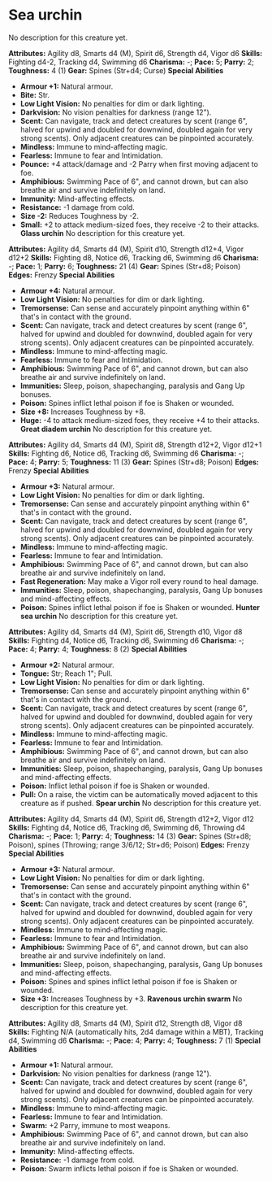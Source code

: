 # Sea urchin

No description for this creature yet.

**Attributes:** Agility d8, Smarts d4 (M), Spirit d6, Strength d4, Vigor
d6
**Skills:** Fighting d4-2, Tracking d4, Swimming d6
**Charisma:** -; **Pace:** 5; **Parry:** 2; **Toughness:** 4 (1)
**Gear:** Spines (Str+d4; Curse)
**Special Abilities**

- **Armour +1:** Natural armour.
- **Bite:** Str.
- **Low Light Vision:** No penalties for dim or dark lighting.
- **Darkvision:** No vision penalties for darkness (range 12").
- **Scent:** Can navigate, track and detect creatures by scent (range
6", halved for upwind and doubled for downwind, doubled again for very
strong scents). Only adjacent creatures can be pinpointed accurately.
- **Mindless:** Immune to mind-affecting magic.
- **Fearless:** Immune to fear and Intimidation.
- **Pounce:** +4 attack/damage and -2 Parry when first moving adjacent
to foe.
- **Amphibious:** Swimming Pace of 6", and cannot drown, but can also
breathe air and survive indefinitely on land.
- **Immunity:** Mind-affecting effects.
- **Resistance:** -1 damage from cold.
- **Size -2:** Reduces Toughness by -2.
- **Small:** +2 to attack medium-sized foes, they receive -2 to their
attacks.
**Glass urchin**
No description for this creature yet.

**Attributes:** Agility d4, Smarts d4 (M), Spirit d10, Strength d12+4,
Vigor d12+2
**Skills:** Fighting d8, Notice d6, Tracking d6, Swimming d6
**Charisma:** -; **Pace:** 1; **Parry:** 6; **Toughness:** 21 (4)
**Gear:** Spines (Str+d8; Poison)
**Edges:** Frenzy
**Special Abilities**

- **Armour +4:** Natural armour.
- **Low Light Vision:** No penalties for dim or dark lighting.
- **Tremorsense:** Can sense and accurately pinpoint anything within 6"
that's in contact with the ground.
- **Scent:** Can navigate, track and detect creatures by scent (range
6", halved for upwind and doubled for downwind, doubled again for very
strong scents). Only adjacent creatures can be pinpointed accurately.
- **Mindless:** Immune to mind-affecting magic.
- **Fearless:** Immune to fear and Intimidation.
- **Amphibious:** Swimming Pace of 6", and cannot drown, but can also
breathe air and survive indefinitely on land.
- **Immunities:** Sleep, poison, shapechanging, paralysis and Gang Up
bonuses.
- **Poison:** Spines inflict lethal poison if foe is Shaken or wounded.
- **Size +8:** Increases Toughness by +8.
- **Huge:** -4 to attack medium-sized foes, they receive +4 to their
attacks.
**Great diadem urchin**
No description for this creature yet.

**Attributes:** Agility d4, Smarts d4 (M), Spirit d8, Strength d12+2,
Vigor d12+1
**Skills:** Fighting d6, Notice d6, Tracking d6, Swimming d6
**Charisma:** -; **Pace:** 4; **Parry:** 5; **Toughness:** 11 (3)
**Gear:** Spines (Str+d8; Poison)
**Edges:** Frenzy
**Special Abilities**

- **Armour +3:** Natural armour.
- **Low Light Vision:** No penalties for dim or dark lighting.
- **Tremorsense:** Can sense and accurately pinpoint anything within 6"
that's in contact with the ground.
- **Scent:** Can navigate, track and detect creatures by scent (range
6", halved for upwind and doubled for downwind, doubled again for very
strong scents). Only adjacent creatures can be pinpointed accurately.
- **Mindless:** Immune to mind-affecting magic.
- **Fearless:** Immune to fear and Intimidation.
- **Amphibious:** Swimming Pace of 6", and cannot drown, but can also
breathe air and survive indefinitely on land.
- **Fast Regeneration:** May make a Vigor roll every round to heal
damage.
- **Immunities:** Sleep, poison, shapechanging, paralysis, Gang Up
bonuses and mind-affecting effects.
- **Poison:** Spines inflict lethal poison if foe is Shaken or wounded.
**Hunter sea urchin**
No description for this creature yet.

**Attributes:** Agility d4, Smarts d4 (M), Spirit d6, Strength d10,
Vigor d8
**Skills:** Fighting d4, Notice d6, Tracking d6, Swimming d6
**Charisma:** -; **Pace:** 4; **Parry:** 4; **Toughness:** 8 (2)
**Special Abilities**

- **Armour +2:** Natural armour.
- **Tongue:** Str; Reach 1"; Pull.
- **Low Light Vision:** No penalties for dim or dark lighting.
- **Tremorsense:** Can sense and accurately pinpoint anything within 6"
that's in contact with the ground.
- **Scent:** Can navigate, track and detect creatures by scent (range
6", halved for upwind and doubled for downwind, doubled again for very
strong scents). Only adjacent creatures can be pinpointed accurately.
- **Mindless:** Immune to mind-affecting magic.
- **Fearless:** Immune to fear and Intimidation.
- **Amphibious:** Swimming Pace of 6", and cannot drown, but can also
breathe air and survive indefinitely on land.
- **Immunities:** Sleep, poison, shapechanging, paralysis, Gang Up
bonuses and mind-affecting effects.
- **Poison:** Inflict lethal poison if foe is Shaken or wounded.
- **Pull:** On a raise, the victim can be automatically moved adjacent
to this creature as if pushed.
**Spear urchin**
No description for this creature yet.

**Attributes:** Agility d4, Smarts d4 (M), Spirit d6, Strength d12+2,
Vigor d12
**Skills:** Fighting d4, Notice d6, Tracking d6, Swimming d6, Throwing
d4
**Charisma:** -; **Pace:** 1; **Parry:** 4; **Toughness:** 14 (3)
**Gear:** Spines (Str+d8; Poison), spines (Throwing; range 3/6/12;
Str+d6; Poison)
**Edges:** Frenzy
**Special Abilities**

- **Armour +3:** Natural armour.
- **Low Light Vision:** No penalties for dim or dark lighting.
- **Tremorsense:** Can sense and accurately pinpoint anything within 6"
that's in contact with the ground.
- **Scent:** Can navigate, track and detect creatures by scent (range
6", halved for upwind and doubled for downwind, doubled again for very
strong scents). Only adjacent creatures can be pinpointed accurately.
- **Mindless:** Immune to mind-affecting magic.
- **Fearless:** Immune to fear and Intimidation.
- **Amphibious:** Swimming Pace of 6", and cannot drown, but can also
breathe air and survive indefinitely on land.
- **Immunities:** Sleep, poison, shapechanging, paralysis, Gang Up
bonuses and mind-affecting effects.
- **Poison:** Spines and spines inflict lethal poison if foe is Shaken
or wounded.
- **Size +3:** Increases Toughness by +3.
**Ravenous urchin swarm**
No description for this creature yet.

**Attributes:** Agility d8, Smarts d4 (M), Spirit d12, Strength d8,
Vigor d8
**Skills:** Fighting N/A (automatically hits, 2d4 damage within a MBT),
Tracking d4, Swimming d6
**Charisma:** -; **Pace:** 4; **Parry:** 4; **Toughness:** 7 (1)
**Special Abilities**

- **Armour +1:** Natural armour.
- **Darkvision:** No vision penalties for darkness (range 12").
- **Scent:** Can navigate, track and detect creatures by scent (range
6", halved for upwind and doubled for downwind, doubled again for very
strong scents). Only adjacent creatures can be pinpointed accurately.
- **Mindless:** Immune to mind-affecting magic.
- **Fearless:** Immune to fear and Intimidation.
- **Swarm:** +2 Parry, immune to most weapons.
- **Amphibious:** Swimming Pace of 6", and cannot drown, but can also
breathe air and survive indefinitely on land.
- **Immunity:** Mind-affecting effects.
- **Resistance:** -1 damage from cold.
- **Poison:** Swarm inflicts lethal poison if foe is Shaken or wounded.
